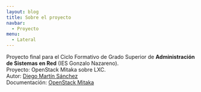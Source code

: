 ```yaml
---
layout: blog
title: Sobre el proyecto
navbar:
  - Proyecto
menu:
  - Lateral
---
```

<section>
  <p>
    Proyecto final para el Ciclo Formativo de Grado Superior de <b>Administración de Sistemas en Red</b> (IES Gonzalo Nazareno).<br/>
    Proyecto: OpenStack Mitaka sobre LXC.<br/>
    Autor: <a href="https://twitter.com/diego_mart11">Diego Martín Sánchez</a><br/>
    Documentación: <a href="http://docs.openstack.org/mitaka/install-guide-ubuntu/">OpenStack Mitaka</a><br/>
  </p>
